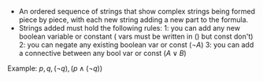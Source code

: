 - An ordered sequence of strings that show complex strings being formed piece by piece, with each new string adding a new part to the formula.
- Strings added must hold the following rules:
	1: you can add any new boolean variable or constant ( vars must be written in () but const don't)
	2: you can negate any existing boolean var or const $(\neg A)$
	3: you can add a connective between any bool var or const $(A \lor B)$

Example:
$p,q,(\neg q),(p \land (\neg q))$